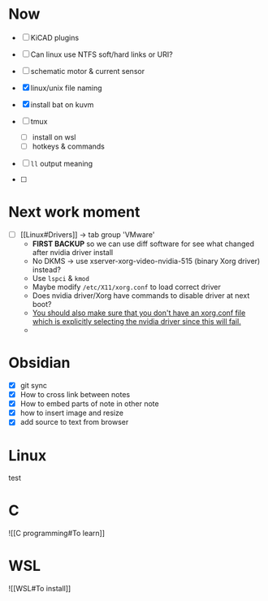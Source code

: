 # Now
- [ ] KiCAD plugins

- [ ] Can linux use NTFS soft/hard links or URI?
- [ ] schematic motor & current sensor
- [x] linux/unix file naming
- [x] install bat on kuvm
- [ ] tmux
    - [ ] install on wsl
    - [ ] hotkeys & commands
- [ ] `ll` output meaning
- [ ] 

# Next work moment
- [ ] [[Linux#Drivers]] -> tab group 'VMware'
    - **FIRST BACKUP** so we can use diff software for see what changed after nvidia driver install
    - No DKMS -> use xserver-xorg-video-nvidia-515 (binary Xorg driver) instead?
    - Use `lspci` & `kmod`
    - Maybe modify `/etc/X11/xorg.conf` to load correct driver
    - Does nvidia driver/Xorg have commands to disable driver at next boot?
    - [You should also make sure that you don't have an xorg.conf file which is explicitly selecting the nvidia driver since this will fail.](https://askubuntu.com/questions/779155/switch-video-drivers-in-dual-boot-environment)
    - 

# Obsidian
- [x] git sync
- [x] How to cross link between notes
- [x] How to embed parts of note in other note
- [x] how to insert image and resize
- [x] add source to text from browser

# Linux
test

# C
![[C programming#To learn]]

# WSL
![[WSL#To install]]

